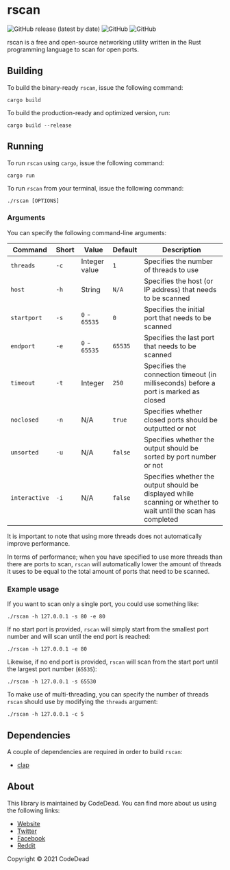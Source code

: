 # rscan

![GitHub release (latest by date)](https://img.shields.io/github/v/release/CodeDead/rscan)
![GitHub](https://img.shields.io/badge/language-Rust-green)
![GitHub](https://img.shields.io/github/license/CodeDead/rscan)

rscan is a free and open-source networking utility written in the Rust programming language to scan for open ports.

## Building

To build the binary-ready `rscan`, issue the following command:
```shell
cargo build
```

To build the production-ready and optimized version, run:
```shell
cargo build --release
```

## Running

To run `rscan` using `cargo`, issue the following command:

```shell
cargo run
```

To run `rscan` from your terminal, issue the following command:
```shell
./rscan [OPTIONS]
```

### Arguments

You can specify the following command-line arguments:

| Command       | Short | Value            | Default | Description                                                                                                     |
|---------------|-------|------------------|---------|-----------------------------------------------------------------------------------------------------------------|
| `threads`     | `-c`  | Integer value    | `1`     | Specifies the number of threads to use                                                                          |
| `host`        | `-h`  | String           | `N/A`   | Specifies the host (or IP address) that needs to be scanned                                                     |
| `startport`   | `-s`  | `0` - `65535`    | `0`     | Specifies the initial port that needs to be scanned                                                             |
| `endport`     | `-e`  | `0` - `65535`    | `65535` | Specifies the last port that needs to be scanned                                                                |
| `timeout`     | `-t`  | Integer          | `250`   | Specifies the connection timeout (in milliseconds) before a port is marked as closed                            |
| `noclosed`    | `-n`  | N/A              | `true`  | Specifies whether closed ports should be outputted or not                                                       |
| `unsorted`    | `-u`  | N/A              | `false` | Specifies whether the output should be sorted by port number or not                                             |
| `interactive` | `-i`  | N/A              | `false` | Specifies whether the output should be displayed while scanning or whether to wait until the scan has completed |

It is important to note that using more threads does not automatically improve performance.

In terms of performance; when you have specified to use more threads than there are ports to scan, `rscan` will automatically lower the amount of threads it uses to be equal to the total amount of ports
that need to be scanned.

### Example usage

If you want to scan only a single port, you could use something like:
```shell
./rscan -h 127.0.0.1 -s 80 -e 80
```

If no start port is provided, `rscan` will simply start from the smallest port number and will scan until the end port is reached:
```shell
./rscan -h 127.0.0.1 -e 80
```

Likewise, if no end port is provided, `rscan` will scan from the start port until the largest port number (`65535`):
```shell
./rscan -h 127.0.0.1 -s 65530
```

To make use of multi-threading, you can specify the number of threads `rscan` should use by modifying the `threads` argument:
```shell
./rscan -h 127.0.0.1 -c 5
```

## Dependencies

A couple of dependencies are required in order to build `rscan`:

* [clap](https://crates.io/crates/clap)

## About

This library is maintained by CodeDead. You can find more about us using the following links:

* [Website](https://codedead.com)
* [Twitter](https://twitter.com/C0DEDEAD)
* [Facebook](https://facebook.com/deadlinecodedead)
* [Reddit](https://reddit.com/r/CodeDead/)

Copyright © 2021 CodeDead

